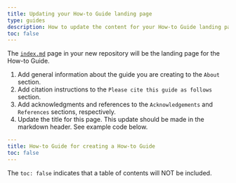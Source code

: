 ```yaml
---
title: Updating your How-to Guide landing page
type: guides
description: How to update the content for your How-to Guide landing page.
toc: false
---
```



The [`index.md`](https://github.com/AustralianBioCommons/guide-template/blob/ef31713ddb011e3fed11ad36aacd993761f9d771/index.md) page in your new repository will be the landing page for the How-to Guide.

1. Add general information about the guide you are creating to the `About` section.
2. Add citation instructions to the `Please cite this guide as follows` section.
3. Add acknowledgments and references to the `Acknowledgements` and `References` sections, respectively. 
4. Update the title for this page. This update should be made in the markdown header. See example code below.

```yaml
---
title: How-to Guide for creating a How-to Guide
toc: false
---
```

The `toc: false` indicates that a table of contents will NOT be included.

